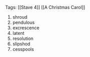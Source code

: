 Tags: [[Stave 4]] [[A Christmas Carol]]

1. shroud
2. pendulous
3. excrescence
4. latent
5. resolution
6. slipshod
7. cesspools